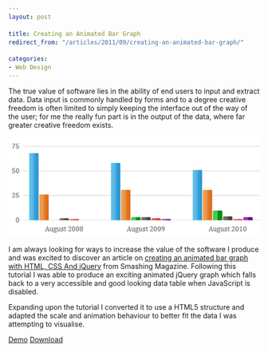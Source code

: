 ```yaml
---
layout: post

title: Creating an Animated Bar Graph
redirect_from: "/articles/2011/09/creating-an-animated-bar-graph/"

categories:
- Web Design
---
```


The true value of software lies in the ability of end users to input and extract data. Data input is commonly handled by forms and to a degree creative freedom is often limited to simply keeping the interface out of the way of the user; for me the really fun part is in the output of the data, where far greater creative freedom exists.

![Fancy Charts](/img/content/fancy-charts.jpg)

I am always looking for ways to increase the value of the software I produce and was excited to discover an article on [creating an animated bar graph with HTML, CSS And jQuery](http://coding.smashingmagazine.com/2011/09/23/create-an-animated-bar-graph-with-html-css-and-jquery/) from Smashing Magazine. Following this tutorial I was able to produce an exciting animated jQuery graph which falls back to a very accessible and good looking data table when JavaScript is disabled.

Expanding upon the tutorial I converted it to use a HTML5 structure and adapted the scale and animation behaviour to better fit the data I was attempting to visualise.

<a href="/demos/fancy-charts/" class="btn">Demo</a>
<a href="/demos/fancy-charts/fancy-charts.zip" class="btn">Download</a>